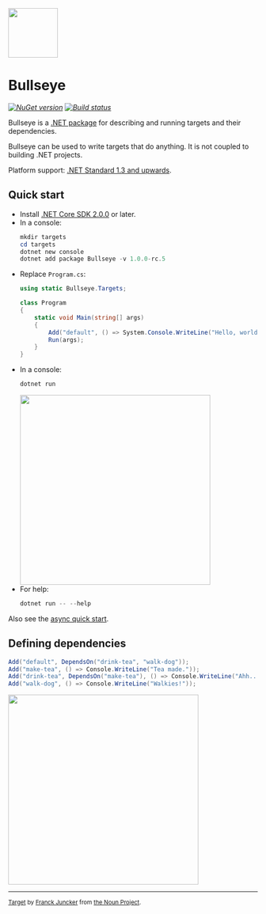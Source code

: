 <img src="assets/bullseye.png" width="100px" />

# Bullseye

_[![NuGet version](https://img.shields.io/nuget/v/Bullseye.svg?style=flat)](https://www.nuget.org/packages/Bullseye)_
_[![Build status](https://ci.appveyor.com/api/projects/status/9qrp4gp31oy4ixh2/branch/master?svg=true)](https://ci.appveyor.com/project/adamralph/bullseye/branch/master)_

Bullseye is a [.NET package](https://www.nuget.org/packages/Bullseye) for describing and running targets and their dependencies.

Bullseye can be used to write targets that do anything. It is not coupled to building .NET projects.

Platform support: [.NET Standard 1.3 and upwards](https://docs.microsoft.com/en-us/dotnet/standard/net-standard).

## Quick start

- Install [.NET Core SDK 2.0.0](https://dot.net/core) or later.
- In a console:
  ```PowerShell
  mkdir targets
  cd targets
  dotnet new console
  dotnet add package Bullseye -v 1.0.0-rc.5
  ```
- Replace `Program.cs`:
  ```C#
  using static Bullseye.Targets;

  class Program
  {
      static void Main(string[] args)
      {
          Add("default", () => System.Console.WriteLine("Hello, world!"));
          Run(args);
      }
  }
  ```
- In a console:
  ```PowerShell
  dotnet run
  ```
  <img src="https://raw.githubusercontent.com/adamralph/assets/10ad80273809e587eaa732e552fbf59ddc087cea/bullseye-hello-world-output.png" width="384px" />
- For help:
  ```PowerShell
  dotnet run -- --help
  ```

Also see the [async quick start](https://github.com/adamralph/bullseye/wiki/Async-quick-start).

## Defining dependencies

```C#
Add("default", DependsOn("drink-tea", "walk-dog"));
Add("make-tea", () => Console.WriteLine("Tea made."));
Add("drink-tea", DependsOn("make-tea"), () => Console.WriteLine("Ahh... lovely!"));
Add("walk-dog", () => Console.WriteLine("Walkies!"));
```
<img src="https://raw.githubusercontent.com/adamralph/assets/10ad80273809e587eaa732e552fbf59ddc087cea/bullseye-dependencies-output.png" width="384px" />

---

<sub>[Target](https://thenounproject.com/term/target/345443) by [Franck Juncker](https://thenounproject.com/franckjuncker/) from [the Noun Project](https://thenounproject.com/).</sub>
